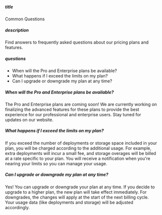 ##### title

Common Questions

##### description

Find answers to frequently asked questions about our pricing plans and features.

##### questions

- When will the Pro and Enterprise plans be available?
- What happens if I exceed the limits on my plan?
- Can I upgrade or downgrade my plan at any time?

##### When will the Pro and Enterprise plans be available?

The Pro and Enterprise plans are coming soon! 
We are currently working on finalizing the advanced features for these plans to provide the best experience for our professional and enterprise users. Stay tuned for updates on our website.

##### What happens if I exceed the limits on my plan?

If you exceed the number of deployments or storage space included in your plan, you will be charged according to the additional usage. 
For example, extra deployments will incur a small fee, and storage overages will be billed at a rate specific to your plan. 
You will receive a notification when you're nearing your limits so you can manage your usage.

##### Can I upgrade or downgrade my plan at any time?

Yes! You can upgrade or downgrade your plan at any time. 
If you decide to upgrade to a higher plan, the new plan will take effect immediately. 
For downgrades, the changes will apply at the start of the next billing cycle. 
Your usage data (like deployments and storage) will be adjusted accordingly.
